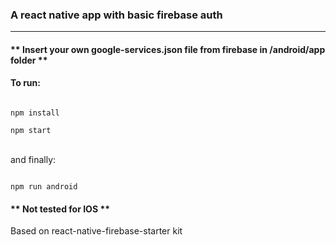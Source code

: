 <h3>A react native app with basic firebase auth</h3>
<hr/>
<h4>** Insert your own google-services.json file from firebase in /android/app folder **</h4>


<h4>To run:</h4>
<code>
npm install
</code>
<code>
npm start  
</code>

<br/>
<p>and finally:</p>

<code>
npm run android
</code>

<h4>** Not tested for IOS **</h4>

Based on react-native-firebase-starter kit
